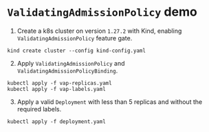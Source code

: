 # `ValidatingAdmissionPolicy` demo

1. Create a k8s cluster on version `1.27.2` with Kind, enabling `ValidatingAdmissionPolicy` feature gate.
```shell
kind create cluster --config kind-config.yaml
```

2. Apply `ValidatingAdmissionPolicy` and `ValidatingAdmissionPolicyBinding`.
```shell
kubectl apply -f vap-replicas.yaml
kubectl apply -f vap-labels.yaml
```

3. Apply a valid `Deployment` with less than 5 replicas and without the required labels.
```shell
kubectl apply -f deployment.yaml
```

